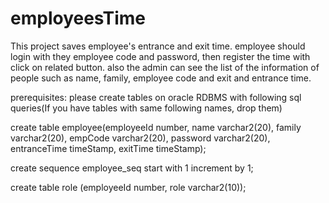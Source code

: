 # employeesTime
This project saves employee's entrance and exit time. employee should login with they employee code and password, then register the time with click on related button. also  the admin can see the list of the information of people such as name, family, employee code and exit and entrance time.

prerequisites:
please create tables on oracle RDBMS with following sql queries(If you have tables with same following names, drop them)

create table employee(employeeId number, name varchar2(20), family varchar2(20), empCode varchar2(20), password varchar2(20), entranceTime timeStamp, exitTime timeStamp);

create sequence employee_seq start with 1 increment by 1;

create table role (employeeId number, role varchar2(10));
